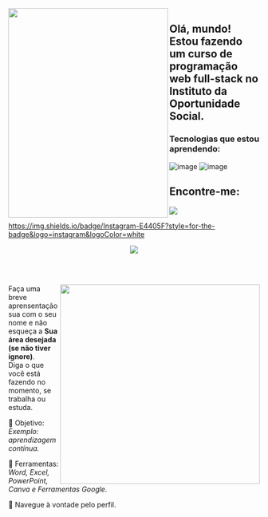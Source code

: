 <img align="left" src="https://github.com/DavidRFGT40/DavidRFGT40/assets/145517880/8da5ceef-6ddf-4a1c-b77e-0d20d9a8a6ed" width="320px" height="420px">

## Olá, mundo! Estou fazendo um curso de programação web full-stack no Instituto da Oportunidade Social.
 

### Tecnologias que estou aprendendo:
![image](https://github.com/MarquinCss/Aula-de-ReadMe-md/assets/115740827/1be7d6a3-660d-4b24-aa1a-690e790db457) ![image](https://github.com/MarquinCss/Aula-de-ReadMe-md/assets/115740827/a3d3f463-6dcc-481c-b402-51f40caa1cf6)


## Encontre-me:
  <a href="https://instagram.com/the_real_d4buh?igshid=enIyeWlndjBvcTlp">
    <img src="https://img.shields.io/badge/Instagram-E4405F?style=for-the-badge&logo=instagram&logoColor=white">

  https://img.shields.io/badge/Instagram-E4405F?style=for-the-badge&logo=instagram&logoColor=white
  </a>
<br> 

<div align="center"> 

  
 <a href="https://github.com/MarquinCss/github-readme-stats"><img align="center" src="https://github-readme-stats.vercel.app/api/top-langs/?username=DavidRFGT40&layout=compact&theme=dark&hide_border=true" /></a>

 </img>

</div>

<br> <br>

<img src="https://raw.githubusercontent.com/MicaelliMedeiros/micaellimedeiros/master/image/computer-illustration.png" min-width="400px" max-width="400px" width="400px" align="right">

<p align="left"> 
  Faça uma breve aprensentação sua com o seu nome e não esqueça a <strong>Sua área desejada (se não tiver ignore)</strong>. <br>
  Diga o que você está fazendo no momento, se trabalha ou estuda.
</p>

<p align="left">
 
  🦄 Objetivo: *Exemplo: aprendizagem contínua.*
</p>

<p align="left">
</p>

  💼 Ferramentas:  *Word, Excel, PowerPoint, Canva e Ferramentas Google.*


<p align="left">
  💌 Navegue à vontade pelo perfil.
</p>
